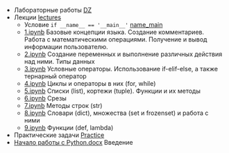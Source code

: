 * Лабораторные работы [DZ](https://github.com/MilyutinNA/Python/tree/main/DZ)
* Лекции [lectures](https://github.com/MilyutinNA/Python/tree/main/lectures)
    * Условие ```if __name__ == '__main__'``` [name_main](https://github.com/MilyutinNA/Python/tree/main/lectures)
    * [1.ipynb](https://github.com/MilyutinNA/Python/blob/main/lectures/1.ipynb) Базовые концепции языка. Создание комментариев. Работа с математическими операциями. Получение и вывод информации пользователю.
    * [2.ipynb](https://github.com/MilyutinNA/Python/blob/main/lectures/2.ipynb) Cоздание переменных и выполнение различных действия над ними. Типы данных
    * [3.ipynb](https://github.com/MilyutinNA/Python/blob/main/lectures/3.ipynb) Условные операторы. Использование if-elif-else, а также тернарный оператор
    * [4.ipynb](https://github.com/MilyutinNA/Python/blob/main/lectures/4.ipynb) Циклы и операторы в них (for, while)
    * [5.ipynb](https://github.com/MilyutinNA/Python/blob/main/lectures/5.ipynb) Списки (list), кортежи (tuple). Функции и их методы
    * [6.ipynb](https://github.com/MilyutinNA/Python/blob/main/lectures/6.ipynb) Срезы
    * [7.ipynb](https://github.com/MilyutinNA/Python/blob/main/lectures/7.ipynb) Методы строк (str)
    * [8.ipynb](https://github.com/MilyutinNA/Python/blob/main/lectures/8.ipynb) Словари (dict), множества (set и frozenset) и работа с ними
    * [9.ipynb](https://github.com/MilyutinNA/Python/blob/main/lectures/9.ipynb) Функции (def, lambda)
* Практические задачи [Practice](https://github.com/MilyutinNA/Python/tree/main/Practice)
* [Начало работы с Python.docx](https://github.com/MilyutinNA/iate/blob/main/%D0%9D%D0%B0%D1%87%D0%B0%D0%BB%D0%BE%20%D1%80%D0%B0%D0%B1%D0%BE%D1%82%D1%8B%20%D1%81%20Python.docx) Введение
